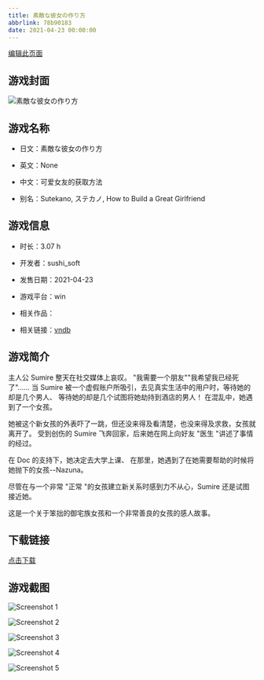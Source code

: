 ```yaml
---
title: 素敵な彼女の作り方
abbrlink: 78b90183
date: 2021-04-23 00:00:00
---
```

[编辑此页面](https://github.com/ACG-3/ADV3-source/blob/main/source/_posts/%E7%B4%A0%E6%95%B5%E3%81%AA%E5%BD%BC%E5%A5%B3%E3%81%AE%E4%BD%9C%E3%82%8A%E6%96%B9.md)

## 游戏封面

![素敵な彼女の作り方](https://pan.timero.xyz/d/onedrive/img_lib_001/%E7%B4%A0%E6%95%B5%E3%81%AA%E5%BD%BC%E5%A5%B3%E3%81%AE%E4%BD%9C%E3%82%8A%E6%96%B9_cover.avif)


## 游戏名称

- 日文：素敵な彼女の作り方
- 英文：None
- 中文：可爱女友的获取方法

- 别名：Sutekano, ステカノ, How to Build a Great Girlfriend


## 游戏信息

- 时长：3.07 h
- 开发者：sushi_soft
- 发售日期：2021-04-23
- 游戏平台：win
- 相关作品：

- 相关链接：[vndb](https://vndb.org/v29404)


## 游戏简介

主人公 Sumire 整天在社交媒体上哀叹。
"我需要一个朋友""我希望我已经死了"......
当 Sumire 被一个虚假账户所吸引，去见真实生活中的用户时，等待她的却是几个男人、
等待她的却是几个试图将她劫持到酒店的男人！
在混乱中，她遇到了一个女孩。

她被这个新女孩的外表吓了一跳，但还没来得及看清楚，也没来得及求救，女孩就离开了。
受到创伤的 Sumire 飞奔回家，后来她在网上向好友 "医生 "讲述了事情的经过。

在 Doc 的支持下，她决定去大学上课、
在那里，她遇到了在她需要帮助的时候将她抛下的女孩--Nazuna。

尽管在与一个非常 "正常 "的女孩建立新关系时感到力不从心，Sumire 还是试图接近她。

这是一个关于笨拙的御宅族女孩和一个非常善良的女孩的感人故事。




## 下载链接

[点击下载](https://pan.timero.xyz/onedrive/adv_lib_001/%E7%B4%A0%E6%95%B5%E3%81%AA%E5%BD%BC%E5%A5%B3%E3%81%AE%E4%BD%9C%E3%82%8A%E6%96%B9)


## 游戏截图


![Screenshot 1](https://pan.timero.xyz/d/onedrive/img_lib_001/%E7%B4%A0%E6%95%B5%E3%81%AA%E5%BD%BC%E5%A5%B3%E3%81%AE%E4%BD%9C%E3%82%8A%E6%96%B9_Screenshot_1.avif)

![Screenshot 2](https://pan.timero.xyz/d/onedrive/img_lib_001/%E7%B4%A0%E6%95%B5%E3%81%AA%E5%BD%BC%E5%A5%B3%E3%81%AE%E4%BD%9C%E3%82%8A%E6%96%B9_Screenshot_2.avif)

![Screenshot 3](https://pan.timero.xyz/d/onedrive/img_lib_001/%E7%B4%A0%E6%95%B5%E3%81%AA%E5%BD%BC%E5%A5%B3%E3%81%AE%E4%BD%9C%E3%82%8A%E6%96%B9_Screenshot_3.avif)

![Screenshot 4](https://pan.timero.xyz/d/onedrive/img_lib_001/%E7%B4%A0%E6%95%B5%E3%81%AA%E5%BD%BC%E5%A5%B3%E3%81%AE%E4%BD%9C%E3%82%8A%E6%96%B9_Screenshot_4.avif)

![Screenshot 5](https://pan.timero.xyz/d/onedrive/img_lib_001/%E7%B4%A0%E6%95%B5%E3%81%AA%E5%BD%BC%E5%A5%B3%E3%81%AE%E4%BD%9C%E3%82%8A%E6%96%B9_Screenshot_5.avif)

